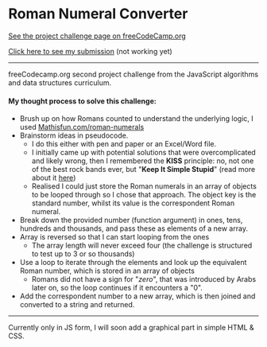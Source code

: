 # Roman Numeral Converter

 [See the project challenge page on freeCodeCamp.org](https://www.freecodecamp.org/learn/javascript-algorithms-and-data-structures/javascript-algorithms-and-data-structures-projects/roman-numeral-converter)

 [Click here to see my submission](https://antonio-riccelli.github.io/js-roman-numeral-converter/) (not working yet)

 ---

 freeCodecamp.org second project challenge from the JavaScript algorithms and data structures curriculum.

 #### My thought process to solve this challenge:

 - Brush up on how Romans counted to understand the underlying logic, I used [Mathisfun.com/roman-numerals](https://www.mathsisfun.com/roman-numerals.html)
 - Brainstorm ideas in pseudocode.
    - I do this either with pen and paper or an Excel/Word file.
    - I initially came up with potential solutions that were overcomplicated and likely wrong, then I remembered the __KISS__ principle: no, not one of the best rock bands ever, but "__Keep It Simple Stupid__" (read more about it [here](https://en.wikipedia.org/wiki/KISS_principle))
    - Realised I could just store the Roman numerals in an array of objects to be looped through so I chose that approach. The object key is the standard number, whilst its value is the correspondent Roman numeral.
 - Break down the provided number (function argument) in ones, tens, hundreds and thousands, and pass these as elements of a new array.
 - Array is reversed so that I can start looping from the ones
    - The array length will never exceed four (the challenge is structured to test up to 3 or so thousands)
 - Use a loop to iterate through the elements and look up the equivalent Roman number, which is stored in an array of objects
    - Romans did not have a sign for "_zero_", that was introduced by Arabs later on, so the loop continues if it encounters a "0".
 - Add the correspondent number to a new array, which is then joined and converted to a string and returned.

----

 Currently only in JS form, I will soon add a graphical part in simple HTML & CSS.

 